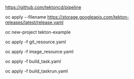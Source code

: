 https://github.com/tektoncd/pipeline

oc apply --filename https://storage.googleapis.com/tekton-releases/latest/release.yaml

oc new-project tekton-example

oc apply -f git_resource.yaml

oc apply -f image_resource.yaml

oc apply -f build_task.yaml

oc apply -f build_taskrun.yaml